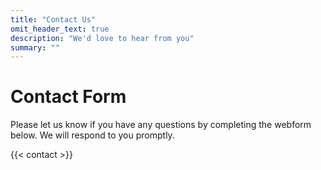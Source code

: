 ```yaml
---
title: "Contact Us"
omit_header_text: true
description: "We'd love to hear from you"
summary: ""
---
```


# Contact Form
Please let us know if you have any questions by completing the webform below. We will respond to you promptly.

{{< contact >}}
